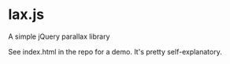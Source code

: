 lax.js
======

A simple jQuery parallax library

See index.html in the repo for a demo. It's pretty self-explanatory.

